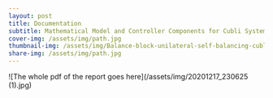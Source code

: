 ```yaml
---
layout: post
title: Documentation
subtitle: Mathematical Model and Controller Components for Cubli System
cover-img: /assets/img/path.jpg
thumbnail-img: /assets/img/Balance-block-unilateral-self-balancing-cubli-block.jpg
share-img: /assets/img/path.jpg
---
```


![The whole pdf of the report goes here](/assets/img/20201217_230625 (1).jpg)
